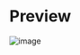 # Preview
![image](https://github.com/mallorymal/html-shooting-game/assets/89113489/1d7717c1-d071-475e-bd13-0df4a6598a0b)
